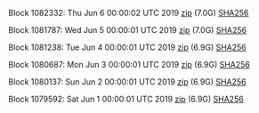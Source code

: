 Block 1082332: Thu Jun  6 00:00:02 UTC 2019 [zip](https://dash-bootstrap.ams3.digitaloceanspaces.com/mainnet/2019-06-06/bootstrap.dat.zip) (7.0G) [SHA256](https://dash-bootstrap.ams3.digitaloceanspaces.com/mainnet/2019-06-06/sha256.txt)

Block 1081787: Wed Jun  5 00:00:01 UTC 2019 [zip](https://dash-bootstrap.ams3.digitaloceanspaces.com/mainnet/2019-06-05/bootstrap.dat.zip) (7.0G) [SHA256](https://dash-bootstrap.ams3.digitaloceanspaces.com/mainnet/2019-06-05/sha256.txt)

Block 1081238: Tue Jun  4 00:00:01 UTC 2019 [zip](https://dash-bootstrap.ams3.digitaloceanspaces.com/mainnet/2019-06-04/bootstrap.dat.zip) (6.9G) [SHA256](https://dash-bootstrap.ams3.digitaloceanspaces.com/mainnet/2019-06-04/sha256.txt)

Block 1080687: Mon Jun  3 00:00:01 UTC 2019 [zip](https://dash-bootstrap.ams3.digitaloceanspaces.com/mainnet/2019-06-03/bootstrap.dat.zip) (6.9G) [SHA256](https://dash-bootstrap.ams3.digitaloceanspaces.com/mainnet/2019-06-03/sha256.txt)

Block 1080137: Sun Jun  2 00:00:01 UTC 2019 [zip](https://dash-bootstrap.ams3.digitaloceanspaces.com/mainnet/2019-06-02/bootstrap.dat.zip) (6.9G) [SHA256](https://dash-bootstrap.ams3.digitaloceanspaces.com/mainnet/2019-06-02/sha256.txt)

Block 1079592: Sat Jun  1 00:00:01 UTC 2019 [zip](https://dash-bootstrap.ams3.digitaloceanspaces.com/mainnet/2019-06-01/bootstrap.dat.zip) (6.9G) [SHA256](https://dash-bootstrap.ams3.digitaloceanspaces.com/mainnet/2019-06-01/sha256.txt)
